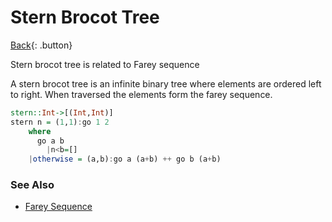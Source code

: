 # Stern Brocot Tree

[Back](../math.md){: .button}

Stern brocot tree is related to Farey sequence

A stern brocot tree is an infinite binary tree where elements are ordered left to right.
When traversed the elements form the farey sequence.

```hs
stern::Int->[(Int,Int)]
stern n = (1,1):go 1 2
    where
      go a b
        |n<b=[]
	|otherwise = (a,b):go a (a+b) ++ go b (a+b)
```

### See Also

- [Farey Sequence](./farey-sequence.md)
